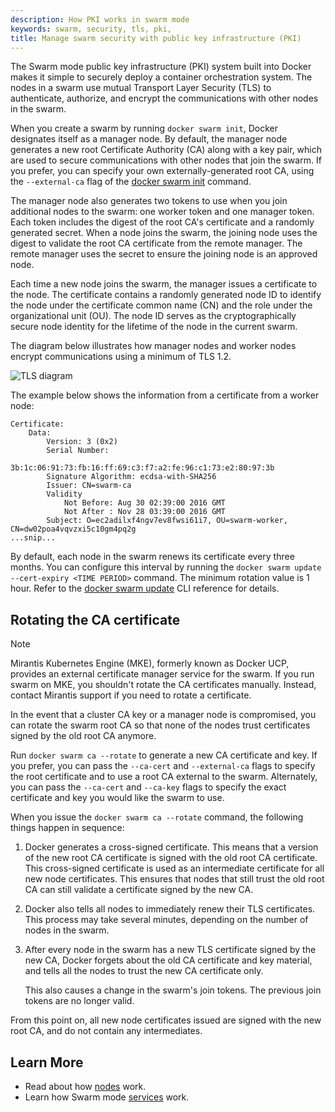 ```yaml
---
description: How PKI works in swarm mode
keywords: swarm, security, tls, pki,
title: Manage swarm security with public key infrastructure (PKI)
---
```


The Swarm mode public key infrastructure (PKI) system built into Docker
makes it simple to securely deploy a container orchestration system. The nodes
in a swarm use mutual Transport Layer Security (TLS) to authenticate, authorize,
and encrypt the communications with other nodes in the swarm.

When you create a swarm by running `docker swarm init`, Docker designates itself
as a manager node. By default, the manager node generates a new root Certificate
Authority (CA) along with a key pair, which are used to secure communications
with other nodes that join the swarm. If you prefer, you can specify your own
externally-generated root CA, using the `--external-ca` flag of the
[docker swarm init](/reference/cli/docker/swarm/init.md) command.

The manager node also generates two tokens to use when you join additional nodes
to the swarm: one worker token and one manager token. Each token
includes the digest of the root CA's certificate and a randomly generated
secret. When a node joins the swarm, the joining node uses the digest to
validate the root CA certificate from the remote manager. The remote manager
uses the secret to ensure the joining node is an approved node.

Each time a new node joins the swarm, the manager issues a certificate to the
node. The certificate contains a randomly generated node ID to identify the node
under the certificate common name (CN) and the role under the organizational
unit (OU). The node ID serves as the cryptographically secure node identity for
the lifetime of the node in the current swarm.

The diagram below illustrates how manager nodes and worker nodes encrypt
communications using a minimum of TLS 1.2.

![TLS diagram](/engine/swarm/images/tls.webp?w=600)

The example below shows the information from a certificate from a worker node:

```none
Certificate:
    Data:
        Version: 3 (0x2)
        Serial Number:
            3b:1c:06:91:73:fb:16:ff:69:c3:f7:a2:fe:96:c1:73:e2:80:97:3b
        Signature Algorithm: ecdsa-with-SHA256
        Issuer: CN=swarm-ca
        Validity
            Not Before: Aug 30 02:39:00 2016 GMT
            Not After : Nov 28 03:39:00 2016 GMT
        Subject: O=ec2adilxf4ngv7ev8fwsi61i7, OU=swarm-worker, CN=dw02poa4vqvzxi5c10gm4pq2g
...snip...
```

By default, each node in the swarm renews its certificate every three months.
You can configure this interval by running the `docker swarm update
--cert-expiry <TIME PERIOD>` command. The minimum rotation value is 1 hour.
Refer to the
[docker swarm update](/reference/cli/docker/swarm/update.md) CLI
reference for details.

## Rotating the CA certificate

> [!NOTE]
>
> Mirantis Kubernetes Engine (MKE), formerly known as Docker UCP, provides an external
> certificate manager service for the swarm. If you run swarm on MKE, you shouldn't
> rotate the CA certificates manually. Instead, contact Mirantis support if you need
> to rotate a certificate.

In the event that a cluster CA key or a manager node is compromised, you can
rotate the swarm root CA so that none of the nodes trust certificates
signed by the old root CA anymore.

Run `docker swarm ca --rotate` to generate a new CA certificate and key. If you
prefer, you can pass the `--ca-cert` and `--external-ca` flags to specify the
root certificate and to use a root CA external to the swarm. Alternately,
you can pass the `--ca-cert` and `--ca-key` flags to specify the exact
certificate and key you would like the swarm to use.

When you issue the `docker swarm ca --rotate` command, the following things
happen in sequence:

1.  Docker generates a cross-signed certificate. This means that a version of
    the new root CA certificate is signed with the old root CA certificate.
    This cross-signed certificate is used as an intermediate certificate for all
    new node certificates. This ensures that nodes that still trust the old root
    CA can still validate a certificate signed by the new CA.

2.  Docker also tells all nodes to immediately renew their TLS certificates.
    This process may take several minutes, depending on the number of nodes in
    the swarm.

3.  After every node in the swarm has a new TLS certificate signed by the new CA,
    Docker forgets about the old CA certificate and key material, and tells
    all the nodes to trust the new CA certificate only.

    This also causes a change in the swarm's join tokens. The previous
    join tokens are no longer valid.

From this point on, all new node certificates issued are signed with the new
root CA, and do not contain any intermediates.

## Learn More

* Read about how [nodes](nodes.md) work.
* Learn how Swarm mode [services](services.md) work.
